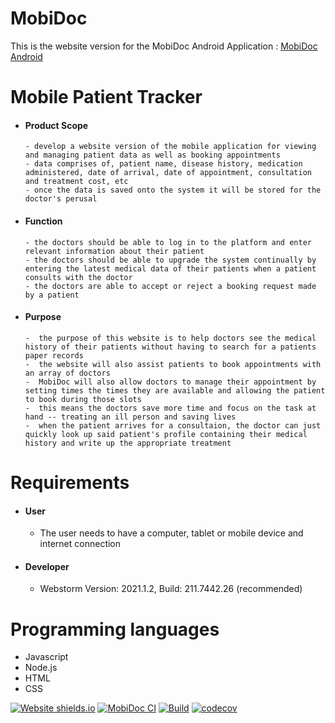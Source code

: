 # MobiDoc

This is the website version for the MobiDoc Android Application  : [MobiDoc Android]( https://github.com/freezy04/Runtime-Terror)

 # Mobile Patient Tracker
- #### Product Scope 
      - develop a website version of the mobile application for viewing and managing patient data as well as booking appointments
      - data comprises of, patient name, disease history, medication administered, date of arrival, date of appointment, consultation and treatment cost, etc
      - once the data is saved onto the system it will be stored for the doctor's perusal
       
- #### Function
      - the doctors should be able to log in to the platform and enter relevant information about their patient
      - the doctors should be able to upgrade the system continually by entering the latest medical data of their patients when a patient consults with the doctor
      - the doctors are able to accept or reject a booking request made by a patient
      
- #### Purpose
      -  the purpose of this website is to help doctors see the medical history of their patients without having to search for a patients paper records
      -  the website will also assist patients to book appointments with an array of doctors
      -  MobiDoc will also allow doctors to manage their appointment by setting times the times they are available and allowing the patient to book during those slots
      -  this means the doctors save more time and focus on the task at hand -- treating an ill person and saving lives
      -  when the patient arrives for a consultaion, the doctor can just quickly look up said patient's profile containing their medical history and write up the appropriate treatment

# Requirements
- #### User
  - The user needs to have a computer, tablet or mobile device and internet connection

- #### Developer
  - Webstorm Version: 2021.1.2, Build: 211.7442.26 (recommended)

# Programming languages
- Javascript
- Node.js
- HTML
- CSS




[![Website shields.io](https://img.shields.io/badge/Website-MobiDoc-yellow?style=for-the-badge/http/shields.io.svg)](https://mobidoc-6a3ac.web.app/)
[![MobiDoc CI](https://github.com/freezy04/MobiDoc/actions/workflows/main.yml/badge.svg)](https://github.com/freezy04/MobiDoc/actions/workflows/main.yml)
[![Build](https://github.com/freezy04/MobiDoc/actions/workflows/node.js.yml/badge.svg)](https://github.com/freezy04/MobiDoc/actions/workflows/node.js.yml)
[![codecov](https://codecov.io/gh/freezy04/MobiDoc/branch/main/graph/badge.svg?token=VRAAMSJ2WS)](https://codecov.io/gh/freezy04/MobiDoc)
